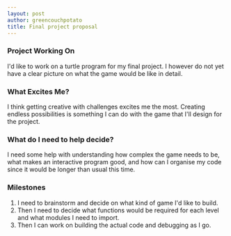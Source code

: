 ```yaml
---
layout: post
author: greencouchpotato
title: Final project proposal
---
```


### Project Working On 
 I'd like to work on a turtle program for my final project. I however do not yet have a clear picture on what the game would be like in detail.

 ### What Excites Me?
I think getting creative with challenges excites me the most. Creating endless possibilities is something I can do with the game that I'll design for the project.

 ### What do I need to help decide?
I need some help with understanding how complex the game needs to be, what makes an interactive program good, and how can I organise my code since it would be longer than usual this time.

 ### Milestones
 1. I need to brainstorm and decide on what kind of game I'd like to build.
 2. Then I need to decide what functions would be required for each level and what modules I need to import.
 3. Then I can work on building the actual code and debugging as I go.
